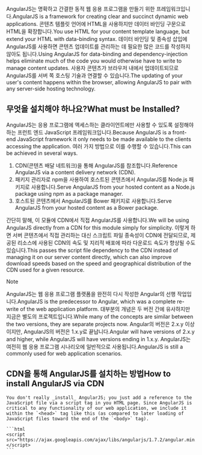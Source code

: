 <span data-ttu-id="95d99-101">AngularJS는 명확하고 간결한 동적 웹 응용 프로그램을 만들기 위한 프레임워크입니다.</span><span class="sxs-lookup"><span data-stu-id="95d99-101">AngularJS is a framework for creating clear and succinct dynamic web applications.</span></span> <span data-ttu-id="95d99-102">콘텐츠 템플릿 언어에 HTML을 사용하지만 데이터 바인딩 구문으로 HTML을 확장합니다.</span><span class="sxs-lookup"><span data-stu-id="95d99-102">You use HTML for your content template language, but extend your HTML with data-binding syntax.</span></span> <span data-ttu-id="95d99-103">데이터 바인딩 및 종속성 삽입에 AngularJS를 사용하면 콘텐츠 업데이트를 관리하는 데 필요한 많은 코드를 작성하지 않아도 됩니다.</span><span class="sxs-lookup"><span data-stu-id="95d99-103">Using AngularJS for data-binding and dependency-injection helps eliminate much of the code you would otherwise have to write to manage content updates.</span></span> <span data-ttu-id="95d99-104">사용자 콘텐츠가 브라우저 내에서 업데이트되므로 AngularJS를 서버 쪽 호스팅 기술과 연결할 수 있습니다.</span><span class="sxs-lookup"><span data-stu-id="95d99-104">The updating of your user's content happens within the browser, allowing AngularJS to pair with any server-side hosting technology.</span></span>

## <a name="what-must-be-installed"></a><span data-ttu-id="95d99-105">무엇을 설치해야 하나요?</span><span class="sxs-lookup"><span data-stu-id="95d99-105">What must be Installed?</span></span>

<span data-ttu-id="95d99-106">AngularJS는 응용 프로그램에 액세스하는 클라이언트에만 사용할 수 있도록 설정해야 하는 프런트 엔드 JavaScript 프레임워크입니다.</span><span class="sxs-lookup"><span data-stu-id="95d99-106">Because AngularJS is a front-end JavaScript framework it only needs to be made available to the clients accessing the application.</span></span> <span data-ttu-id="95d99-107">여러 가지 방법으로 이를 수행할 수 있습니다.</span><span class="sxs-lookup"><span data-stu-id="95d99-107">This can be achieved in several ways.</span></span>

1. <span data-ttu-id="95d99-108">CDN(콘텐츠 배달 네트워크)을 통해 AngularJS를 참조합니다.</span><span class="sxs-lookup"><span data-stu-id="95d99-108">Reference AngularJS via a content delivery network (CDN).</span></span>
1. <span data-ttu-id="95d99-109">패키지 관리자로 npm을 사용하여 호스트된 콘텐츠에서 AngularJS를 Node.js 패키지로 사용합니다.</span><span class="sxs-lookup"><span data-stu-id="95d99-109">Serve AngularJS from your hosted content as a Node.js package using npm as a package manager.</span></span>
1. <span data-ttu-id="95d99-110">호스트된 콘텐츠에서 AngularJS를 Bower 패키지로 사용합니다.</span><span class="sxs-lookup"><span data-stu-id="95d99-110">Serve AngularJS from your hosted content as a Bower package.</span></span>

<span data-ttu-id="95d99-111">간단히 말해, 이 모듈에 CDN에서 직접 AngularJS를 사용합니다.</span><span class="sxs-lookup"><span data-stu-id="95d99-111">We will be using AngularJS directly from a CDN for this module simply for simplicity.</span></span> <span data-ttu-id="95d99-112">이렇게 하면 서버 콘텐츠에서 직접 관리하는 대신 스크립트 파일 종속성이 CDN에 전달되므로, 제공된 리소스에 사용된 CDN의 속도 및 지리적 배포에 따라 다운로드 속도가 향상될 수도 있습니다.</span><span class="sxs-lookup"><span data-stu-id="95d99-112">This passes the script file dependency to the CDN instead of managing it on our server content directly, which can also improve download speeds based on the speed and geographical distribution of the CDN used for a given resource.</span></span>

> [!Note]
> <span data-ttu-id="95d99-113">AngularJS는 웹 응용 프로그램 플랫폼을 완전히 다시 작성한 Angular의 선행 작업입니다.</span><span class="sxs-lookup"><span data-stu-id="95d99-113">AngularJS is the predecessor to Angular, which was a complete re-write of the web application platform.</span></span> <span data-ttu-id="95d99-114">대부분의 개념은 두 버전 간에 유사하지만 지금은 별도의 프로젝트입니다.</span><span class="sxs-lookup"><span data-stu-id="95d99-114">While many of the concepts are similar between the two versions, they are separate projects now.</span></span> <span data-ttu-id="95d99-115">Angular의 버전은 2.x.y 이상이지만, AngularJS의 버전은 1.x.y로 끝납니다.</span><span class="sxs-lookup"><span data-stu-id="95d99-115">Angular will have versions of 2.x.y and higher, while AngularJS will have versions ending in 1.x.y.</span></span> <span data-ttu-id="95d99-116">AngularJS는 여전히 웹 응용 프로그램 시나리오에 일반적으로 사용됩니다.</span><span class="sxs-lookup"><span data-stu-id="95d99-116">AngularJS is still a commonly used for web application scenarios.</span></span>

## <a name="how-to-install-angularjs-via-cdn"></a><span data-ttu-id="95d99-117">CDN을 통해 AngularJS를 설치하는 방법</span><span class="sxs-lookup"><span data-stu-id="95d99-117">How to install AngularJS via CDN</span></span>

    You don't really _install_ AngularJS; you just add a reference to the JavaScript file via a script tag in you HTML page. Since AngularJS is critical to any functionality of our web application, we include it within the `<head>` tag like this (as compared to later loading of JavaScript files toward the end of the `<body>` tag).

    ```html
    <script src="https://ajax.googleapis.com/ajax/libs/angularjs/1.7.2/angular.min.js"></script>
    ```
